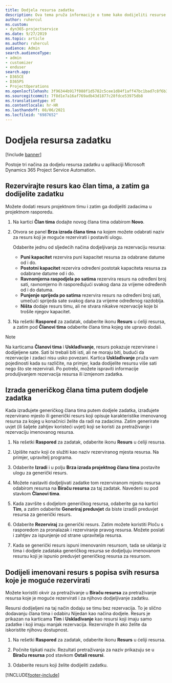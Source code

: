 ```yaml
---
title: Dodjela resursa zadatku
description: Ova tema pruža informacije o tome kako dodijeliti resurse zadacima.
author: ruhercul
ms.custom:
- dyn365-projectservice
ms.date: 9/27/2019
ms.topic: article
ms.author: ruhercul
audience: Admin
search.audienceType:
- admin
- customizer
- enduser
search.app:
- D365CE
- D365PS
- ProjectOperations
ms.openlocfilehash: 3f96344b917f088f1d5782c5cee1d84f1aff47bc1bad7c8f6b33307d1df340fa
ms.sourcegitcommit: 7f8d1e7a16af769adb43d1877c28fdce53975db8
ms.translationtype: HT
ms.contentlocale: hr-HR
ms.lasthandoff: 08/06/2021
ms.locfileid: "6987652"
---
```

# <a name="assign-a-resource-to-a-task"></a>Dodjela resursa zadatku

[!include [banner](../includes/psa-now-project-operations.md)]

Postoje tri načina za dodjelu resursa zadatku u aplikaciji Microsoft Dynamics 365 Project Service Automation.

## <a name="book-a-resource-as-a-team-member-and-then-assign-the-resource-to-a-task"></a>Rezervirajte resurs kao član tima, a zatim ga dodijelite zadatku

Možete dodati resurs projektnom timu i zatim ga dodijeliti zadacima u projektnom rasporedu.

1. Na kartici **Član tima** dodajte novog člana tima odabirom **Novo**. 

2. Otvora se panel **Brza izrada člana tima** na kojem možete odabrati naziv za resurs koji je moguće rezervirati i postaviti ulogu. 

    Odaberite jednu od sljedećih načina dodjeljivanja za rezervaciju resursa:

    - **Puni kapacitet** rezervira puni kapacitet resursa za odabrane datume od i do.
    - **Postotni kapacitet** rezervira određeni postotak kapaciteta resursa za odabrane datume od i do.
    - **Ravnomjerna raspodjela po satima** rezervira resurs na određeni broj sati, ravnomjerno ih raspoređujući svakog dana za vrijeme određenih od i do datuma.
    - **Punjenje sprijeda po satima** rezervira resurs na određeni broj sati, umečući sprijeda sate svakog dana za vrijeme određenog razdoblja.
    - **Ništa** dodaje resurs timu, ali ne stvara nikakve rezervacije koje bi trošile njegov kapacitet.

3. Na rešetki **Raspored** za zadatak, odaberite ikonu **Resurs** u ćeliji resursa, a zatim pod **Članovi tima** odaberite člana tima kojeg ste upravo dodali. 

> [!NOTE]
> Na karticama **Članovi tima** i **Usklađivanje**, resurs pokazuje rezervirane i dodijeljene sate. Sati bi trebali biti isti, ali ne moraju biti, budući da rezervacije i zadaci nisu usko povezani. Kartica **Usklađivanje** pruža vam pojedinosti kada su različite, na primjer, kada dodijelite resursu više sati nego što ste rezervirali. Po potrebi, možete ispraviti informacije produljivanjem rezervacija resursa ili izmjenom zadatka.

## <a name="create-a-generic-team-member-through-task-assignment"></a>Izrada generičkog člana tima putem dodjele zadatka

Kada izrađujete generičkog člana tima putem dodjele zadatka, izrađujete rezervirano mjesto ili generički resurs koji opisuje karakteristike imenovanog resursa za kojeg u konačnici želite da radi na zadacima. Zatim generirate uvjet (ili šaljete zahtjev koristeći uvjet) koji se koristi za pretraživanje i rezervaciju imenovanog resursa.

1. Na rešetki **Raspored** za zadatak, odaberite ikonu **Resurs** u ćeliji resursa.

2. Upišite naziv koji će služiti kao naziv rezerviranog mjesta resursa. Na primjer, upravitelj programa.

3. Odaberite **Izradi** i u polju **Brza izrada projektnog člana tima** postavite ulogu za generički resurs.

4. Možete nastaviti dodjeljivati zadatke tom rezerviranom mjestu resursa odabirom resursa na **Biraču resursa** za taj zadatak. Navedeni su pod stavkom **Članovi tima**.

5. Kada završite s dodjelom generičkog resursa, odaberite ga na kartici **Tim**, a zatim odaberite **Generiraj preduvjet** da biste izradili preduvjet resursa za generički resurs.

6. Odaberite **Rezerviraj** za generički resurs. Zatim možete koristiti Ploču s rasporedom za pronalazak i rezerviranje pravog resursa. Možete poslati i zahtjev za ispunjenje od strane upravitelja resursa.

7. Kada se generički resurs ispuni imenovanim resursom, tada se uklanja iz tima i dodjele zadataka generičkog resursa se dodjeljuju imenovanom resursu koji je ispunio preduvjet generičkog resursa za resursom.

## <a name="assign-a-named-resource-from-the-list-of-all-bookable-resources"></a>Dodijeli imenovani resurs s popisa svih resursa koje je moguće rezervirati

Možete koristiti okvir za pretraživanje u **Biraču resursa** za pretraživanje resursa koje je moguće rezervirati i za njihovo dodjeljivanje zadatku.

Resursi dodijeljeni na taj način dodaju se timu bez rezervacija. To je slično dodavanju člana tima i odabiru Nijedan kao načina dodjele. Resurs je prikazan na karticama **Tim** i **Usklađivanje** kao resursi koji imaju samo zadatke i koji imaju manjak rezervacija. Rezervirajte ih ako želite da iskoristite njihovu dostupnost.

1. Na rešetki **Raspored** za zadatak, odaberite ikonu **Resurs** u ćeliji resursa.

2. Počnite tipkati naziv. Rezultati pretraživanja za naziv prikazuju se u **Biraču resursa** pod stavkom **Ostali resursi**.

3. Odaberite resurs koji želite dodijeliti zadatku.



[!INCLUDE[footer-include](../includes/footer-banner.md)]
